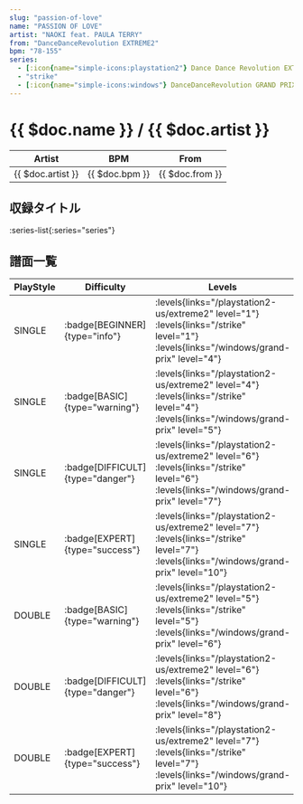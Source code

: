 ```yaml
---
slug: "passion-of-love"
name: "PASSION OF LOVE"
artist: "NAOKI feat. PAULA TERRY"
from: "DanceDanceRevolution EXTREME2"
bpm: "78-155"
series:
  - [:icon{name="simple-icons:playstation2"} Dance Dance Revolution EXTREME 2 :icon{name="flag:us-4x3"}](/playstation2-us/extreme2)
  - "strike"
  - [:icon{name="simple-icons:windows"} DanceDanceRevolution GRAND PRIX (グランプリプレー)](/windows/grand-prix)
---
```


# {{ $doc.name }} / {{ $doc.artist }}

|Artist|BPM|From|
|------|---|----|
|{{ $doc.artist }}|{{ $doc.bpm }}|{{ $doc.from }}|

## 収録タイトル

:series-list{:series="series"}

## 譜面一覧

|PlayStyle|Difficulty|Levels|Notes|Movie|
|---------|----------|------|-----|-----|
|SINGLE| :badge[BEGINNER]{type="info"}| :levels{links="/playstation2-us/extreme2" level="1"} :levels{links="/strike" level="1"}  :levels{links="/windows/grand-prix" level="4"}|101/0||
|SINGLE| :badge[BASIC]{type="warning"}| :levels{links="/playstation2-us/extreme2" level="4"} :levels{links="/strike" level="4"}  :levels{links="/windows/grand-prix" level="5"}|154/10||
|SINGLE| :badge[DIFFICULT]{type="danger"}| :levels{links="/playstation2-us/extreme2" level="6"} :levels{links="/strike" level="6"}  :levels{links="/windows/grand-prix" level="7"}|224/18||
|SINGLE| :badge[EXPERT]{type="success"}| :levels{links="/playstation2-us/extreme2" level="7"} :levels{links="/strike" level="7"}  :levels{links="/windows/grand-prix" level="10"}|290/22||
|DOUBLE| :badge[BASIC]{type="warning"}| :levels{links="/playstation2-us/extreme2" level="5"} :levels{links="/strike" level="5"}  :levels{links="/windows/grand-prix" level="6"}|161/29||
|DOUBLE| :badge[DIFFICULT]{type="danger"}| :levels{links="/playstation2-us/extreme2" level="6"} :levels{links="/strike" level="6"}  :levels{links="/windows/grand-prix" level="8"}|221/18||
|DOUBLE| :badge[EXPERT]{type="success"}| :levels{links="/playstation2-us/extreme2" level="7"} :levels{links="/strike" level="7"}  :levels{links="/windows/grand-prix" level="10"}|287/19||
